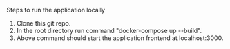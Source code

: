Steps to run the application locally

1) Clone this git repo.
2) In the root directory run command "docker-compose up --build".
3) Above command should start the application frontend at localhost:3000.
